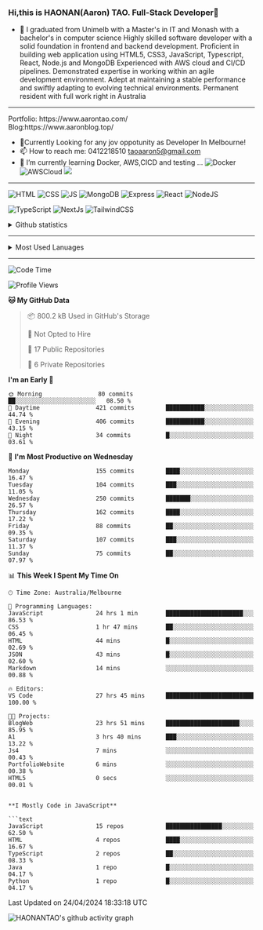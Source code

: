 ### Hi,this is HAONAN(Aaron) TAO. Full-Stack Developer👋

- 🔭 I graduated from Unimelb with a Master's in IT and Monash with a bachelor's in computer science
Highly skilled software developer with a solid foundation in frontend  and backend development. Proficient in building web application using HTML5, CSS3, JavaScript, Typescript, React, Node.js and MongoDB
Experienced with AWS cloud and CI/CD pipelines.
Demonstrated expertise in working within an agile development environment.
Adept at maintaining a stable performance and swiftly adapting to evolving technical environments.
Permanent resident with full work right in Australia
<hr/>
Portfolio: https://www.aarontao.com/
<br/>
Blog:https://www.aaronblog.top/

- 💬Currently Looking for any jov oppotunity as Developer In Melbourne!
- 📫 How to reach me:  0412218510   taoaaron5@gmail.com
- 🌱 I’m currently learning Docker, AWS,CICD and testing ...
![Docker](https://img.shields.io/badge/Docker-yellow?style=plastic)
![AWSCloud](https://img.shields.io/badge/AWS-yellow?style=plastic)
![](https://metrics.lecoq.io/insights/HAONANTAO)
<hr/>

![HTML](https://img.shields.io/badge/-HTML5-E34F26?style=flat-square&logo=html5&logoColor=white)
![CSS](https://img.shields.io/badge/-CSS3-1572B6?style=flat-square&logo=css3)
![JS](https://img.shields.io/badge/-JavaScript-oringe?style=flat-square&logo=javascript)
![MongoDB](https://img.shields.io/badge/MongoDB-blue?style=plastic)
![Express](https://img.shields.io/badge/Express-blue?style=plastic)
![React](https://img.shields.io/badge/react-blue?style=plastic)
![NodeJS](https://img.shields.io/badge/NodeJS-blue?style=plastic)

![TypeScript](https://img.shields.io/badge/TypeScript-blue?style=plastic)
![NextJs](https://img.shields.io/badge/NextJs-blue?style=plastic)
![TailwindCSS](https://img.shields.io/badge/TailwindCSS-blue?style=plastic)


<!-- [![Aaron's Most used languages](https://github-readme-stats.vercel.app/api/top-langs/?username=haonantao)]-->
<details>
  <summary>Github statistics</summary>
  <p align="center">
    <img src="https://github-readme-stats.vercel.app/api?username=HAONANTAO&show_icons=true" height="300"/>
  </p>
</details>
<hr/>
<details>
  <summary>Most Used Lanuages</summary>
  <p align="center">
    <img src="https://github-readme-stats.vercel.app/api/top-langs/?username=HAONANTAO&layout=donut-vertical" height="300"/>
  </p>
</details>

<hr/>

<!--START_SECTION:waka-->
![Code Time](http://img.shields.io/badge/Code%20Time-71%20hrs%202%20mins-blue)

![Profile Views](http://img.shields.io/badge/Profile%20Views-13-blue)

**🐱 My GitHub Data** 

> 📦 800.2 kB Used in GitHub's Storage 
 > 
> 🚫 Not Opted to Hire
 > 
> 📜 17 Public Repositories 
 > 
> 🔑 6 Private Repositories 
 > 
**I'm an Early 🐤** 

```text
🌞 Morning                80 commits          ██░░░░░░░░░░░░░░░░░░░░░░░   08.50 % 
🌆 Daytime                421 commits         ███████████░░░░░░░░░░░░░░   44.74 % 
🌃 Evening                406 commits         ███████████░░░░░░░░░░░░░░   43.15 % 
🌙 Night                  34 commits          █░░░░░░░░░░░░░░░░░░░░░░░░   03.61 % 
```
📅 **I'm Most Productive on Wednesday** 

```text
Monday                   155 commits         ████░░░░░░░░░░░░░░░░░░░░░   16.47 % 
Tuesday                  104 commits         ███░░░░░░░░░░░░░░░░░░░░░░   11.05 % 
Wednesday                250 commits         ███████░░░░░░░░░░░░░░░░░░   26.57 % 
Thursday                 162 commits         ████░░░░░░░░░░░░░░░░░░░░░   17.22 % 
Friday                   88 commits          ██░░░░░░░░░░░░░░░░░░░░░░░   09.35 % 
Saturday                 107 commits         ███░░░░░░░░░░░░░░░░░░░░░░   11.37 % 
Sunday                   75 commits          ██░░░░░░░░░░░░░░░░░░░░░░░   07.97 % 
```


📊 **This Week I Spent My Time On** 

```text
🕑︎ Time Zone: Australia/Melbourne

💬 Programming Languages: 
JavaScript               24 hrs 1 min        ██████████████████████░░░   86.53 % 
CSS                      1 hr 47 mins        ██░░░░░░░░░░░░░░░░░░░░░░░   06.45 % 
HTML                     44 mins             █░░░░░░░░░░░░░░░░░░░░░░░░   02.69 % 
JSON                     43 mins             █░░░░░░░░░░░░░░░░░░░░░░░░   02.60 % 
Markdown                 14 mins             ░░░░░░░░░░░░░░░░░░░░░░░░░   00.88 % 

🔥 Editors: 
VS Code                  27 hrs 45 mins      █████████████████████████   100.00 % 

🐱‍💻 Projects: 
BlogWeb                  23 hrs 51 mins      █████████████████████░░░░   85.95 % 
A1                       3 hrs 40 mins       ███░░░░░░░░░░░░░░░░░░░░░░   13.22 % 
Js4                      7 mins              ░░░░░░░░░░░░░░░░░░░░░░░░░   00.43 % 
PortfolioWebsite         6 mins              ░░░░░░░░░░░░░░░░░░░░░░░░░   00.38 % 
HTML5                    0 secs              ░░░░░░░░░░░░░░░░░░░░░░░░░   00.01 % 


**I Mostly Code in JavaScript** 

```text
JavaScript               15 repos            ████████████████░░░░░░░░░   62.50 % 
HTML                     4 repos             ████░░░░░░░░░░░░░░░░░░░░░   16.67 % 
TypeScript               2 repos             ██░░░░░░░░░░░░░░░░░░░░░░░   08.33 % 
Java                     1 repo              █░░░░░░░░░░░░░░░░░░░░░░░░   04.17 % 
Python                   1 repo              █░░░░░░░░░░░░░░░░░░░░░░░░   04.17 % 
```



 Last Updated on 24/04/2024 18:33:18 UTC
<!--END_SECTION:waka-->


![HAONANTAO's github activity graph](https://github-readme-activity-graph.vercel.app/graph?username=HAONANTAO&theme=tokyo-night)


